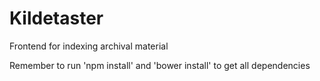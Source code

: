 # Kildetaster
Frontend for indexing archival material

Remember to run 'npm install' and 'bower install' to get all dependencies
